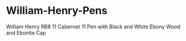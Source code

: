 # William-Henry-Pens
William Henry RB8 11 Cabernet 11 Pen with Black and White Ebony Wood and Ebonite Cap
